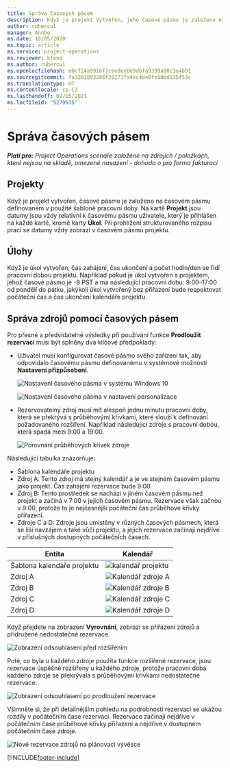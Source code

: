 ```yaml
---
title: Správa časových pásem
description: Když je projekt vytvořen, jeho časové pásmo je založeno na časovém pásmu definovaném v použité šabloně pracovní doby.
author: ruhercul
manager: Annbe
ms.date: 10/05/2020
ms.topic: article
ms.service: project-operations
ms.reviewer: kfend
ms.author: ruhercul
ms.openlocfilehash: e0cf24a9916f7ceedee0e9d6fa9399a88c3e4b91
ms.sourcegitcommit: fa32b1893286f20271fa4ec4be8fc68bd135f53c
ms.translationtype: HT
ms.contentlocale: cs-CZ
ms.lasthandoff: 02/15/2021
ms.locfileid: "5279535"
---
```

# <a name="manage-time-zones"></a>Správa časových pásem

_**Platí pro:** Project Operations scénáře založené na zdrojích / položkách, které nejsou na skladě, omezené nasazení - dohoda o pro forma fakturaci_


## <a name="projects"></a>Projekty

Když je projekt vytvořen, časové pásmo je založeno na časovém pásmu definovaném v použité šabloně pracovní doby. Na kartě **Projekt** jsou datumy jsou vždy relativní k časovému pásmu uživatele, který je přihlášen na každé kartě, kromě karty **Úkol**. Při prohlížení strukturovaného rozpisu prací se datumy vždy zobrazí v časovém pásmu projektu.

## <a name="tasks"></a>Úlohy

Když je úkol vytvořen, čas zahájení, čas ukončení a počet hodin/den se řídí pracovní dobou projektu. Například pokud je úkol vytvořen s projektem, jehož časové pásmo je -8 PST a má následující pracovní dobu: 9:00–17:00 od pondělí do pátku, jakýkoli úkol vytvořený bez přiřazení bude respektovat počáteční čas a čas ukončení kalendáře projektu.

## <a name="manage-resources-with-time-zones"></a>Správa zdrojů pomocí časových pásem

Pro přesné a předvídatelné výsledky při používání funkce **Prodloužit rezervaci** musí být splněny dva klíčové předpoklady:  

- Uživatel musí konfigurovat časové pásmo svého zařízení tak, aby odpovídalo časovému pásmu definovanému v systémové možnosti **Nastavení přizpůsobení**.
 
  ![Nastavení časového pásma v systému Windows 10](media/reconcile-assignments-03.png)

  ![Nastavení časového pásma v nastavení personalizace](media/reconcile-assignments-04.png)
 
- Rezervovatelný zdroj musí mít alespoň jednu minutu pracovní doby, která se překrývá s průběhovými křivkami, které slouží k definování požadovaného rozšíření. Například následující zdroje s pracovní dobou, která spadá mezi 9:00 a 19:00. 

  ![Porovnání průběhových křivek zdroje](media/reconcile-assignments-05.png)

Následující tabulka znázorňuje:

- Šablona kalendáře projektu
- Zdroj A: Tento zdroj má stejný kalendář a je ve stejném časovém pásmu jako projekt. Čas zahájení rezervace bude 9:00.
- Zdroj B: Tento prostředek se nachází v jiném časovém pásmu než projekt a začíná v 7:00 v jejich časovém pásmu. Rezervace však začnou v 9:00, protože to je nejčasnější počáteční čas průběhové křivky přiřazení.
- Zdroje C a D: Zdroje jsou umístěny v různých časových pásmech, která se liší navzájem a také vůči projektu, a jejich rezervace začínají nejdříve v příslušných dostupných počátečních časech.

|Entita  |Kalendář  |
|-|-|
|Šablona kalendáře projektu   | ![kalendář projektu](media/reconcile-assignments-06.png) |
|Zdroj A  | ![Kalendář zdroje A](media/reconcile-assignments-06.png) |
|Zdroj B  |  ![Kalendář zdroje B](media/reconcile-assignments-07.png) |
|Zdroj C  |  ![Kalendář zdroje C](media/reconcile-assignments-08.png) |
|Zdroj D  | ![Kalendář zdroje D](media/reconcile-assignments-09.png)  |
 
Když přejdete na zobrazení **Vyrovnání**, zobrazí se přiřazení zdrojů a přidružené nedostatečné rezervace.

![Zobrazení odsouhlasení před rozšířením](media/reconcile-assignments-10.png)

Poté, co byla u každého zdroje použita funkce rozšířené rezervace, jsou rezervace úspěšně rozšířeny u každého zdroje, protože pracovní doba každého zdroje se překrývala s průběhovými křivkami nedostatečné rezervace.

![Zobrazení odsouhlasení po prodloužení rezervace](media/reconcile-assignments-11.png) 

Všimněte si, že při detailnějším pohledu na podrobnosti rezervací se ukážou rozdíly v počátečním čase rezervací. Rezervace začínají nejdříve v počátečním čase průběhové křivky přiřazení a nejdříve v dostupném počátečním čase zdroje.

![Nové rezervace zdrojů na plánovací vývěsce](media/reconcile-assignments-12.png)


[!INCLUDE[footer-include](../includes/footer-banner.md)]